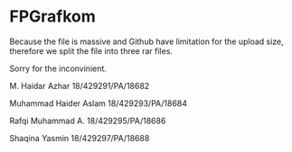 # FPGrafkom

Because the file is massive and Github have limitation for the upload size, therefore we split the file into three rar files.

Sorry for the inconvinient.

M. Haidar Azhar
18/429291/PA/18682

Muhammad Haider Aslam
18/429293/PA/18684

Rafqi Muhammad A.
18/429295/PA/18686

Shaqina Yasmin
18/429297/PA/18688
